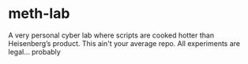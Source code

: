 # meth-lab
A very personal cyber lab where scripts are cooked hotter than Heisenberg’s product. This ain't your average repo. All experiments are legal... probably
